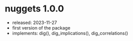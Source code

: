 # nuggets 1.0.0
- released: 2023-11-27
- first version of the package
- implements: dig(), dig_implications(), dig_correlations()
